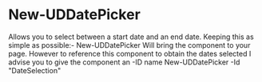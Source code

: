 # New-UDDatePicker
  Allows you to select between a start date and an end date.  Keeping this as simple as possible:-
New-UDDatePicker
  Will bring the component to your page.  However to reference this component to obtain the dates selected I 
  advise you to give the component an -ID name
New-UDDatePicker -Id "DateSelection"
